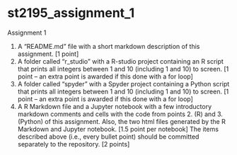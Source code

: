 # st2195_assignment_1
Assignment 1

1. A “README.md” file with a short markdown description of this
assignment.
[1 point]
2. A folder called “r_studio” with a R-studio project containing an R script
that prints all integers between 1 and 10 (including 1 and 10) to screen.
[1 point – an extra point is awarded if this done with a for loop]
3. A folder called “spyder” with a Spyder project containing a Python script
that prints all integers between 1 and 10 (including 1 and 10) to screen.
[1 point – an extra point is awarded if this done with a for loop]
4. A R Markdown file and a Jupyter notebook with a few introductory
markdown comments and cells with the code from points 2. (R) and 3.
(Python) of this assignment. Also, the two html files generated by the R
Markdown and Jupyter notebook.
[1.5 point per notebook]
The items described above (i.e., every bullet point) should be committed
separately to the repository.
[2 points]
